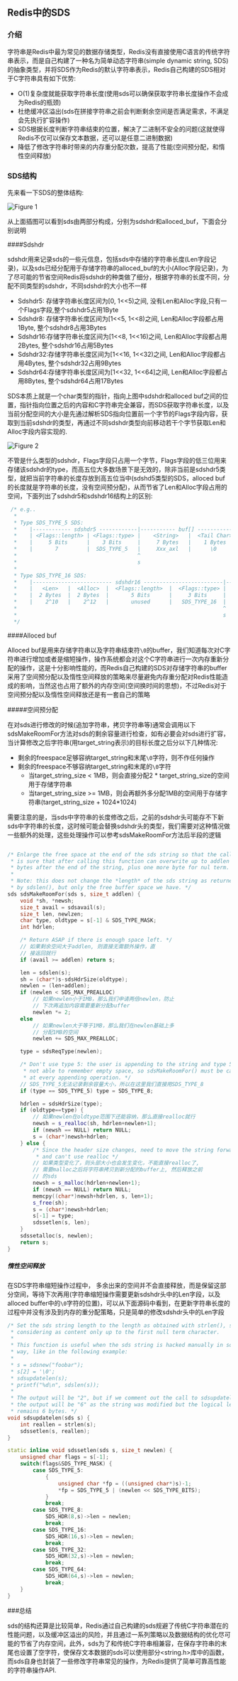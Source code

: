 ## Redis中的SDS

### 介绍
字符串是Redis中最为常见的数据存储类型，Redis没有直接使用C语言的传统字符串表示，而是自己构建了一种名为简单动态字符串(simple dynamic string, SDS)的抽象类型，并将SDS作为Redis的默认字符串表示，Redis自己构建的SDS相对于C字符串具有如下优势:

* O(1)复杂度就能获取字符串长度(使用sds可以确保获取字符串长度操作不会成为Redis的瓶颈)
* 杜绝缓冲区溢出(sds在拼接字符串之前会判断剩余空间是否满足需求，不满足会先执行扩容操作)
* SDS根据长度判断字符串结束的位置，解决了二进制不安全的问题(这就使得Redis不仅可以保存文本数据，还可以是任意二进制数据)
* 降低了修改字符串时带来的内存重分配次数，提高了性能(空间预分配，和惰性空间释放)

### SDS结构

先来看一下SDS的整体结构:

![Figure 1](../assets/img/ImgurAlbumRedisSDS/redis_sds_figure_1.png)

从上面插图可以看到sds由两部分构成，分别为sdshdr和alloced_buf，下面会分别说明

####Sdshdr

sdshdr用来记录sds的一些元信息，包括sds中存储的字符串长度(Len字段记录)，以及sds已经分配用于存储字符串的alloced_buf的大小(Alloc字段记录)，为了尽可能的节省空间Redis将sdshdr的种类做了细分，根据字符串的长度不同，分配不同类型的sdshdr，不同sdshdr的大小也不一样

* Sdshdr5:  存储字符串长度区间为[0, 1<<5)之间, 没有Len和Alloc字段,只有一个Flags字段,整个sdshdr5占用1Byte
* Sdshdr8:  存储字符串长度区间为[1<<5, 1<<8)之间, Len和Alloc字段都占用1Byte, 整个sdshdr8占用3Bytes
* Sdshdr16:存储字符串长度区间为[1<<8, 1<<16)之间, Len和Alloc字段都占用2Bytes, 整个sdshdr16占用5Bytes
* Sdshdr32:存储字符串长度区间为[1<<16, 1<<32)之间, Len和Alloc字段都占用4Bytes, 整个sdshdr32占用9Bytes
* Sdshdr64:存储字符串长度区间为[1<<32, 1<<64]之间, Len和Alloc字段都占用8Bytes, 整个sdshdr64占用17Bytes

SDS本质上就是一个char类型的指针，指向上图中sdshdr和alloced buf之间的位置，指针指向位置之后的内容和C字符串完全兼容，而SDS获取字符串长度，以及当前分配空间的大小是先通过解析SDS指向位置前一个字节的Flags字段内容，获取到当前sdshdr的类型，再通过不同sdshdr类型向前移动若干个字节获取Len和Alloc字段内容实现的.

![Figure 2](../assets/img/ImgurAlbumRedisSDS/redis_sds_figure_2.png)

不管是什么类型的sdshdr，Flags字段只占用一个字节，Flags字段的低三位用来存储该sdshdr的type，而高五位大多数场景下是无效的，除非当前是sdshdr5类型，就把当前字符串的长度存放到高五位当中(sdshd5类型的SDS，alloced buf的长度就是字符串的长度，没有空间预分配)，从而节省了Len和Alloc字段占用的空间，下面列出了sdshdr5和sdshdr16结构上的区别:

```cpp
 /* e.g..
  *
  * Type SDS_TYPE_5 SDS:
  *    |------------ sdshdr5 ------------|----------- buf[] ------------|
  *    | <Flags::length> | <Flags::type> |    <String>   |  <Tail Char> |
  *    |     5 Bits      |    3 Bits     |     7 Bytes   |    1 Bytes   |
  *    |       7         |  SDS_TYPE_5   |     Xxx_axl   |      \0      |
  *                                      ^
  *                                      s
  *
  * Type SDS_TYPE_16 SDS:
  *    |------------------------- sdshdr16 -------------------------|-----------------------  buf[] -----------------------|
  *    |   <Len>   |  <Alloc>  |  <Flags::length>  |  <Flags::type> |    <String>   | <Tail Char> |       <Free buf>       |
  *    |  2 Bytes  |  2 Bytes  |       5 Bits      |     3 Bits     |   2^10 Bytes  |   1 Bytes   |  2^12 - 2^10 - 1 Bytes |
  *    |    2^10   |    2^12   |       unused      |   SDS_TYPE_16  |    Xxx..axl   |     \0      |                        |
  *                                                                 ^
  *                                                                 s
  */
```



####Alloced buf

Alloced buf是用来存储字符串以及字符串结束符`\0`的buffer，我们知道每次对C字符串进行增加或者是缩短操作，操作系统都会对这个C字符串进行一次内存重新分配的操作，这是十分影响性能的，而Redis自己构建的SDS对存储字符串的buffer采用了空间预分配以及惰性空间释放的策略来尽量避免内存重分配对Redis性能造成的影响，当然这也占用了额外的内存空间(空间换时间的思想)，不过Redis对于空间预分配以及惰性空间释放还是有一套自己的策略

#####空间预分配

在对sds进行修改的时候(追加字符串，拷贝字符串等)通常会调用以下sdsMakeRoomFor方法对sds的剩余容量进行检查，如有必要会对sds进行扩容，当计算修改之后字符串(用target\_string表示)的目标长度之后分以下几种情况:

* 剩余的freespace足够容纳target\_string和末尾`\0`字符，则不作任何操作
* 剩余的freespace不够容纳target\_string和末尾的`\0`字符
  * 当target_string_size < 1MB，则会直接分配2 * target\_string\_size的空间用于存储字符串
  * 当target_string_size >= 1MB，则会再额外多分配1MB的空间用于存储字符串(target\_string\_size + 1024*1024)

需要注意的是，当sds中字符串的长度修改之后，之前的sdshdr头可能存不下新sds中字符串的长度，这时候可能会替换sdshdr头的类型，我们需要对这种情况做一些额外的处理，这些处理操作可以参考sdsMakeRoomFor方法后半段的逻辑

```cpp

/* Enlarge the free space at the end of the sds string so that the caller
 * is sure that after calling this function can overwrite up to addlen
 * bytes after the end of the string, plus one more byte for nul term.
 *
 * Note: this does not change the *length* of the sds string as returned
 * by sdslen(), but only the free buffer space we have. */
sds sdsMakeRoomFor(sds s, size_t addlen) {
    void *sh, *newsh;
    size_t avail = sdsavail(s);
    size_t len, newlzen;
    char type, oldtype = s[-1] & SDS_TYPE_MASK;
    int hdrlen;

    /* Return ASAP if there is enough space left. */
    // 如果剩余空间大于addlen, 则直接无需额外操作，直
    // 接返回就行
    if (avail >= addlen) return s;

    len = sdslen(s);
    sh = (char*)s-sdsHdrSize(oldtype);
    newlen = (len+addlen);
    if (newlen < SDS_MAX_PREALLOC)
        // 如果newlen小于1MB，那么我们申请两倍newlen，防止
        // 下次再追加内容需要重新分配buffer
        newlen *= 2;
    else
        // 如果newlen大于等于1MB，那么我们在newlen基础上多
        // 分配1MB的空间
        newlen += SDS_MAX_PREALLOC;

    type = sdsReqType(newlen);

    /* Don't use type 5: the user is appending to the string and type 5 is
     * not able to remember empty space, so sdsMakeRoomFor() must be called
     * at every appending operation. */
    // SDS_TYPE_5无法记录剩余容量大小，所以在这里我们直接用SDS_TYPE_8
    if (type == SDS_TYPE_5) type = SDS_TYPE_8;

    hdrlen = sdsHdrSize(type);
    if (oldtype==type) {
        // 如果newlen在oldtype范围下还能容纳，那么直接realloc就行
        newsh = s_realloc(sh, hdrlen+newlen+1);
        if (newsh == NULL) return NULL;
        s = (char*)newsh+hdrlen;
    } else {
        /* Since the header size changes, need to move the string forward,
         * and can't use realloc */
        // 如果类型变化了，则头部大小也会发生变化，不能直接realloc了,
        // 需要malloc之后将字符串拷贝到新分配的buffer上, 然后释放之前
        // 的sds
        newsh = s_malloc(hdrlen+newlen+1);
        if (newsh == NULL) return NULL;
        memcpy((char*)newsh+hdrlen, s, len+1);
        s_free(sh);
        s = (char*)newsh+hdrlen;
        s[-1] = type;
        sdssetlen(s, len);
    }
    sdssetalloc(s, newlen);
    return s;
}

```



##### 惰性空间释放

在SDS字符串缩短操作过程中， 多余出来的空间并不会直接释放，而是保留这部分空间，等待下次再用(字符串缩短操作需要更新sdshdr头中的Len字段，以及alloced buffer中的`\0`字符的位置)，可以从下面源码中看到，在更新字符串长度的过程中并没有涉及到内存的重分配策略，只是简单的修改sdshdr头中的Len字段

```cpp
/* Set the sds string length to the length as obtained with strlen(), so
 * considering as content only up to the first null term character.
 *
 * This function is useful when the sds string is hacked manually in some
 * way, like in the following example:
 *
 * s = sdsnew("foobar");
 * s[2] = '\0';
 * sdsupdatelen(s);
 * printf("%d\n", sdslen(s));
 *
 * The output will be "2", but if we comment out the call to sdsupdatelen()
 * the output will be "6" as the string was modified but the logical length
 * remains 6 bytes. */
void sdsupdatelen(sds s) {
    int reallen = strlen(s);
    sdssetlen(s, reallen);
}

static inline void sdssetlen(sds s, size_t newlen) {
    unsigned char flags = s[-1];
    switch(flags&SDS_TYPE_MASK) {
        case SDS_TYPE_5:
            {
                unsigned char *fp = ((unsigned char*)s)-1;
                *fp = SDS_TYPE_5 | (newlen << SDS_TYPE_BITS);
            }
            break;
        case SDS_TYPE_8:
            SDS_HDR(8,s)->len = newlen;
            break;
        case SDS_TYPE_16:
            SDS_HDR(16,s)->len = newlen;
            break;
        case SDS_TYPE_32:
            SDS_HDR(32,s)->len = newlen;
            break;
        case SDS_TYPE_64:
            SDS_HDR(64,s)->len = newlen;
            break;
    }
}

```

###总结

sds的结构还算是比较简单，Redis通过自己构建的sds规避了传统C字符串潜在的性能问题，以及缓冲区溢出的风险，并且通过一系列策略以及数据结构的优化尽可能的节省了内存空间，此外，sds为了和传统C字符串相兼容，在保存字符串的末尾也设置了空字符，使保存文本数据的sds可以使用部分\<string.h\>库中的函数，而sds自身也封装了一些修改字符串常见的操作，为Redis提供了简单可靠高性能的字符串操作API.
